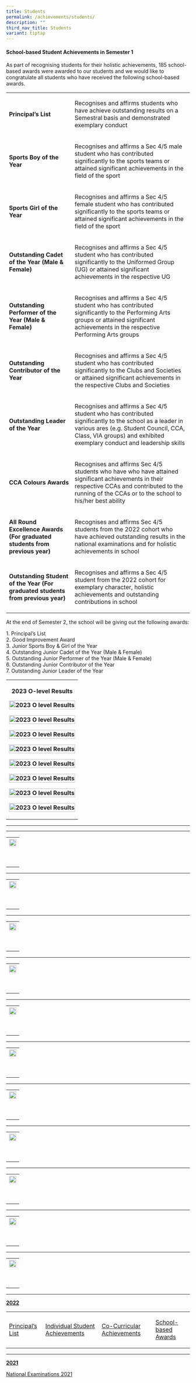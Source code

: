 ```yaml
---
title: Students
permalink: /achievements/students/
description: ""
third_nav_title: Students
variant: tiptap
---
```

<p></p><h4>School-based Student Achievements in Semester 1</h4><p></p><p>As part of recognising students for their holistic achievements, 185 school-based awards were awarded to our students and we would like to congratulate all students who have received the following school-based awards.</p><table><tbody><tr><td rowspan="1" colspan="1"><p><strong>Principal’s List</strong></p></td><td rowspan="1" colspan="1"><p>Recognises and affirms students who have achieve outstanding results on a Semestral basis and demonstrated exemplary conduct</p></td></tr><tr><td rowspan="1" colspan="1"><p><strong>Sports Boy of the Year</strong></p></td><td rowspan="1" colspan="1"><p>Recognises and affirms a Sec 4/5 male student who has contributed significantly to the sports teams or attained significant achievements in the field of the sport</p></td></tr><tr><td rowspan="1" colspan="1"><p><strong>Sports Girl of the Year</strong></p></td><td rowspan="1" colspan="1"><p>Recognises and affirms a Sec 4/5 female student who has contributed significantly to the sports teams or attained significant achievements in the field of the sport</p></td></tr><tr><td rowspan="1" colspan="1"><p><strong>Outstanding Cadet of the Year (Male &amp; Female)</strong></p></td><td rowspan="1" colspan="1"><p>Recognises and affirms a Sec 4/5 student who has contributed significantly to the Uniformed Group (UG) or attained significant achievements in the respective UG</p></td></tr><tr><td rowspan="1" colspan="1"><p><strong>Outstanding Performer of the Year (Male &amp; Female)</strong></p></td><td rowspan="1" colspan="1"><p>Recognises and affirms a Sec 4/5 student who has contributed significantly to the Performing Arts groups or attained significant achievements in the respective Performing Arts groups</p></td></tr><tr><td rowspan="1" colspan="1"><p><strong>Outstanding Contributor of the Year</strong></p></td><td rowspan="1" colspan="1"><p>Recognises and affirms a Sec 4/5 student who has contributed significantly to the Clubs and Societies or attained significant achievements in the respective Clubs and Societies</p></td></tr><tr><td rowspan="1" colspan="1"><p><strong>Outstanding Leader of the Year</strong></p></td><td rowspan="1" colspan="1"><p>Recognises and affirms a Sec 4/5 student who has contributed significantly to the school as a leader in various ares (e.g. Student Council, CCA, Class, VIA groups) and exhibited exemplary conduct and leadership skills</p></td></tr><tr><td rowspan="1" colspan="1"><p><strong>CCA Colours Awards</strong></p></td><td rowspan="1" colspan="1"><p>Recognises and affirms Sec 4/5 students who have who have attained significant achievements in their respective CCAs and contributed to the running of the CCAs or to the school to his/her best ability</p></td></tr><tr><td rowspan="1" colspan="1"><p><strong>All Round Excellence Awards (For graduated students from previous year)</strong></p></td><td rowspan="1" colspan="1"><p>Recognises and affirms Sec 4/5 students from the 2022 cohort who have achieved outstanding results in the national examinations and for holistic achievements in school</p></td></tr><tr><td rowspan="1" colspan="1"><p><strong>Outstanding Student of the Year (For graduated students from previous year)</strong></p></td><td rowspan="1" colspan="1"><p>Recognises and affirms a Sec 4/5 student from the 2022 cohort for exemplary character, holistic achievements and outstanding contributions in school</p></td></tr></tbody></table><p>At the end of Semester 2, the school will be giving out the following awards:</p><p>1. Principal’s List<br>2. Good Improvement Award<br>3. Junior Sports Boy &amp; Girl of the Year<br>4. Outstanding Junior Cadet of the Year (Male &amp; Female)<br>5. Outstanding Junior Performer of the Year (Male &amp; Female)<br>6. Outstanding Junior Contributor of the Year<br>7. Outstanding Junior Leader of the Year</p><table><tbody><tr><th rowspan="3" colspan="3"><p>2023 O-level Results</p><p></p><div class="isomer-image-wrapper"><img style="width: 100%" height="auto" width="100%" alt="2023 O level Results" src="/images/Achievements/2023_O_level_Results_Release_Publicity_v1.jpg"></div><p></p><div class="isomer-image-wrapper"><img style="width: 100%" height="auto" width="100%" alt="2023 O level Results" src="/images/Achievements/2023_O_level_Results_Release_Publicity_2.JPG"></div><p></p><div class="isomer-image-wrapper"><img style="width: 100%" height="auto" width="100%" alt="2023 O level Results" src="/images/Achievements/2023_O_level_Results_Release_Publicity_3.JPG"></div><p></p><div class="isomer-image-wrapper"><img style="width: 100%" height="auto" width="100%" alt="2023 O level Results" src="/images/Achievements/2023_O_level_Results_Release_Publicity_4.JPG"></div><p></p><div class="isomer-image-wrapper"><img style="width: 100%" height="auto" width="100%" alt="2023 O level Results" src="/images/Achievements/2023_O_level_Results_Release_Publicity_5.JPG"></div><p></p><div class="isomer-image-wrapper"><img style="width: 100%" height="auto" width="100%" alt="2023 O level Results" src="/images/Achievements/2023_O_level_Results_Release_Publicity_6.JPG"></div><p></p><div class="isomer-image-wrapper"><img style="width: 100%" height="auto" width="100%" alt="2023 O level Results" src="/images/Achievements/2023_O_level_Results_Release_Publicity_7.JPG"></div><p></p><div class="isomer-image-wrapper"><img style="width: 100%" height="auto" width="100%" alt="2023 O level Results" src="/images/Achievements/2023_O_level_Results_Release_Publicity_8.JPG"></div><p></p></th></tr><tr></tr><tr></tr></tbody></table><hr><hr><table><tbody><tr><th rowspan="1" colspan="1"><div class="isomer-image-wrapper"><img style="width: 100%;" height="auto" width="100%" src="/images/01congratulations uniform groups.png"></div><p><br></p></th></tr></tbody></table><p></p><hr><p></p><table><tbody><tr><th rowspan="1" colspan="1"><div class="isomer-image-wrapper"><img style="width: 100%;" height="auto" width="100%" src="/images/02congratulationsperforming arts.png"></div><p><br></p></th></tr></tbody></table><p></p><hr><p></p><table><tbody><tr><th rowspan="1" colspan="1"><div class="isomer-image-wrapper"><img style="width: 100%;" height="auto" width="100%" src="/images/03peicai atheletes in national school games 2023.png"></div><p><br></p></th></tr></tbody></table><p></p><hr><p></p><table><tbody><tr><th rowspan="1" colspan="1"><div class="isomer-image-wrapper"><img style="width: 100%;" height="auto" width="100%" src="/images/04special mention -  national school games 2023.png"></div><p><br></p></th></tr></tbody></table><p></p><hr><p></p><table><tbody><tr><th rowspan="1" colspan="1"><div class="isomer-image-wrapper"><img style="width: 100%;" height="auto" width="100%" src="/images/05schools debating championship (sssdc).png"></div><p><br></p></th></tr></tbody></table><p></p><hr><p></p><table><tbody><tr><th rowspan="1" colspan="1"><div class="isomer-image-wrapper"><img style="width: 100%;" height="auto" width="100%" src="/images/06singapore and asian schools mathematics olympia.png"></div><p><br></p></th></tr></tbody></table><p></p><hr><p></p><table><tbody><tr><th rowspan="1" colspan="1"><div class="isomer-image-wrapper"><img style="width: 100%;" height="auto" width="100%" src="/images/07science pinnacle@peicai.png"></div><p><br></p></th></tr></tbody></table><p></p><hr><p></p><table><tbody><tr><th rowspan="1" colspan="1"><div class="isomer-image-wrapper"><img style="width: 100%;" height="auto" width="100%" src="/images/08congratulations peicai sec science department for clinching.png"></div><p><br></p></th></tr></tbody></table><p></p><hr><p></p><table><tbody><tr><th rowspan="1" colspan="1"><div class="isomer-image-wrapper"><img style="width: 100%;" height="auto" width="100%" src="/images/09congratulations mother tongue department.png"></div><p><br></p></th></tr></tbody></table><p></p><hr><p></p><table><tbody><tr><th rowspan="1" colspan="1"><div class="isomer-image-wrapper"><img style="width: 100%;" height="auto" width="100%" src="/images/10pcss distinctive series.png"></div><p><br></p></th></tr></tbody></table><p></p><hr><p></p><table><tbody><tr><th rowspan="1" colspan="1"><div class="isomer-image-wrapper"><img style="width: 100%;" height="auto" width="100%" src="/images/11bus captain appreciatio.png"></div><p><br></p></th></tr></tbody></table><p></p><hr><p><strong><u>2022</u></strong></p><table><tbody><tr><td rowspan="1" colspan="1"><p><a href="/achievements/students/the-principals-list" rel="noopener noreferrer nofollow" target="_blank">Principal’s List</a></p></td><td rowspan="1" colspan="1"><p><a href="/achievements/students/individual-student-achievements" rel="noopener noreferrer nofollow" target="_blank">Individual Student Achievements</a></p></td><td rowspan="1" colspan="1"><p><a href="/achievements/students/co-curricular-achievements" rel="noopener noreferrer nofollow" target="_blank">Co-Curricular Achievements</a></p></td><td rowspan="1" colspan="1"><p><a href="/achievements/students/school-based-awards" rel="noopener noreferrer nofollow" target="_blank">School-based Awards</a></p></td></tr></tbody></table><hr><p><strong><u>2021</u></strong></p><p><a href="/achievements/students/national-examinations-2021" rel="noopener noreferrer nofollow" target="">National Examinations 2021</a></p>